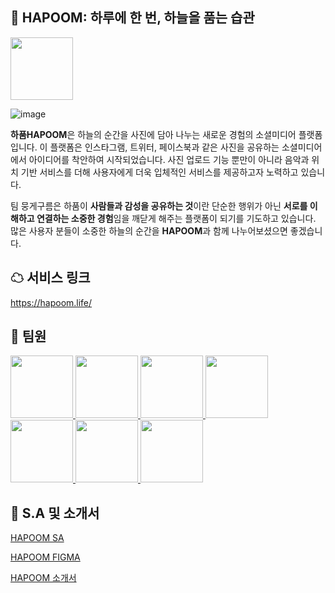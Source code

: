 
## 🙌 HAPOOM: 하루에 한 번, 하늘을 품는 습관
<img src="https://avatars.githubusercontent.com/u/140768065?s=200&v=4" width="100" height="100"/>

![image](https://github.com/06-ServiceTF/.github/assets/32028454/47873d6d-6302-4976-8565-8dafc33a74b8)

**하품HAPOOM**은 하늘의 순간을 사진에 담아 나누는 새로운 경험의 소셜미디어 플랫폼입니다. 이 플랫폼은 인스타그램, 트위터, 페이스북과 같은 사진을 공유하는 소셜미디어에서 아이디어를 착안하여 시작되었습니다. 사진 업로드 기능 뿐만이 아니라 음악과 위치 기반 서비스를 더해 사용자에게 더욱 입체적인 서비스를 제공하고자 노력하고 있습니다.

팀 뭉게구름은 하품이 **사람들과 감성을 공유하는 것**이란 단순한 행위가 아닌 **서로를 이해하고 연결하는 소중한 경험**임을 깨닫게 해주는 플랫폼이 되기를 기도하고 있습니다. 많은 사용자 분들이 소중한 하늘의 순간을 **HAPOOM**과 함께 나누어보셨으면 좋겠습니다.


## ☁ 서비스 링크

https://hapoom.life/


## 💙 팀원


  <a href="https://github.com/doyoung1002">
      <img src="https://avatars.githubusercontent.com/u/127278402?v=4" width="100" height="100"/>
  </a>
  <a href="https://github.com/Haegnim">
      <img src="https://avatars.githubusercontent.com/u/84562770?v=4" width="100" height="100"/>
  </a>
  <a href="https://github.com/TheON2">
      <img src="https://avatars.githubusercontent.com/u/32028454?v=4" width="100" height="100"/>
  </a>
  <a href="https://github.com/SAHA-YJB">
      <img src="https://avatars.githubusercontent.com/u/129652246?v=4" width="100" height="100"/>
  </a>
  <a href="https://github.com/hyeong08">
      <img src="https://avatars.githubusercontent.com/u/118153827?v=4" width="100" height="100"/>
  </a>
  <a href="https://github.com/fish-minkyu">
      <img src="https://avatars.githubusercontent.com/u/128130163?v=4" width="100" height="100"/>
  </a>
  <a href="https://github.com/GabrielaJeong">
      <img src="https://github.com/GabrielaJeong.png" width="100" height="100"/>
  </a>


## 💌 S.A 및 소개서
[HAPOOM SA](https://hungry-mascara-804.notion.site/6-S-A-HAPOOM-a7580cc9c4c347749d4ce5015c74b260?pvs=4)

[HAPOOM FIGMA](https://www.figma.com/file/3yglUvQOANniSFaIUUVp75/HAPOOM-WIREFRAME?type=design&node-id=0-1&mode=design&t=nXsHuUzJzMTOvWfb-0)

[HAPOOM 소개서](https://hungry-mascara-804.notion.site/HAPOOM-1cc5397a32db47059771db8947ff67f4?pvs=4)

